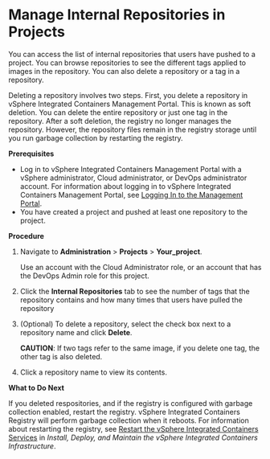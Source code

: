 # Manage Internal Repositories in Projects

You can access the list of internal repositories that users have pushed to a project. You can browse repositories to see the different tags applied to images in the repository. You can also delete a repository or a tag in a repository.

Deleting a repository involves two steps. First, you delete a repository in vSphere Integrated Containers Management Portal. This is known as soft deletion. You can delete the entire repository or just one tag in the repository. After a soft deletion, the registry no longer manages the repository. However, the repository files remain in the registry storage until you run garbage collection by restarting the registry.

**Prerequisites**

- Log in to vSphere Integrated Containers Management Portal with a vSphere administrator, Cloud administrator, or DevOps administrator account. For information about logging in to vSphere Integrated Containers Management Portal, see [Logging In to the Management Portal](logging_in_mp.md).
- You have created a project and pushed at least one repository to the project.

**Procedure**

1. Navigate to **Administration** > **Projects** > **Your_project**.
   
    Use an account with the Cloud Administrator role, or an account that has the DevOps Admin role for this project.

2. Click the **Internal Repositories** tab to see the number of tags that the repository contains and how many times that users have pulled the repository
3. (Optional) To delete a repository, select the check box next to a repository name and click **Delete**.

    **CAUTION**: If two tags refer to the same image, if you delete one tag, the other tag is also deleted.
4. Click a repository name to view its contents.

**What to Do Next**

If you deleted respositories, and if the registry is configured with garbage collection enabled, restart the registry. vSphere Integrated Containers Registry will perform garbage collection when it reboots. For information about restarting the registry, see [Restart the vSphere Integrated Containers Services](../vic_vsphere_admin/restart_services.md) in *Install, Deploy, and Maintain the vSphere Integrated Containers Infrastructure*.